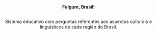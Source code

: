 ##

<div align="center">
  <b>Fulgure, Brasil!</b>
<div>

##

<p>Sistema educativo com perguntas referentes aos aspectos culturais e linguísticos de cada região do Brasil.</p>
